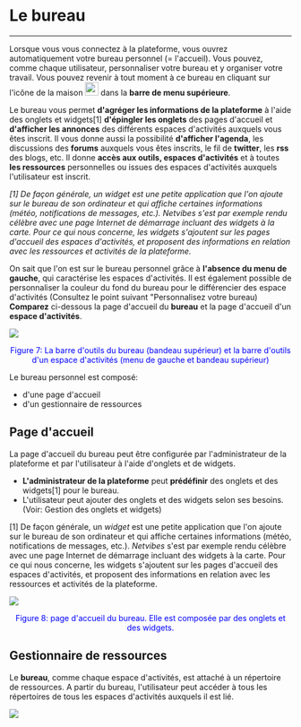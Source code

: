 
# Le bureau
---
Lorsque vous vous connectez à la plateforme, vous ouvrez automatiquement votre bureau personnel (= l'accueil). Vous pouvez, comme chaque utilisateur, personnaliser votre bureau et y organiser votre travail. Vous pouvez revenir à tout moment à ce bureau en cliquant sur l'icône de la  maison <img style="max-width: 100%" src="http://www.claroline.net/uploads/custom/images/1401.png" width="24" height="24"> dans la **barre de menu supérieure**.

Le bureau vous permet **d'agréger les informations de la plateforme** à l'aide des onglets et widgets[1] **d'épingler les onglets** des pages d'accueil et **d'afficher les annonces** des différents espaces d'activités auxquels vous êtes inscrit. Il vous donne aussi la possibilité **d'afficher l'agenda**, les discussions des **forums** auxquels vous êtes inscrits, le fil de **twitter**, les **rss** des blogs, etc.
Il donne **accès aux outils, espaces d'activités** et à toutes **les ressources** personnelles ou issues des espaces d'activités auxquels l'utilisateur est inscrit.

*[1] De façon générale, un widget est une petite application que l'on ajoute sur le bureau de son ordinateur et qui affiche certaines informations (météo, notifications de messages, etc.). Netvibes s'est par exemple rendu célèbre avec une page Internet de démarrage incluant des widgets à la carte.
Pour ce qui nous concerne, les widgets s'ajoutent sur les pages d'accueil des espaces d'activités, et proposent des informations en relation avec les ressources et activités de la plateforme.*

On sait que l'on est sur le bureau personnel grâce à **l'absence du menu de gauche**, qui caractérise les espaces d'activités.
Il est également possible de personnaliser la couleur du fond du bureau pour le différencier des espace d'activités (Consultez le point suivant "Personnalisez votre bureau)
**Comparez** ci-dessous la page d'accueil du **bureau** et la page d'accueil d'un **espace d'activités**.

![](http://www.claroline.net/uploads/custom/images/1779.png)
<p style="text-align: center; color: blue">Figure 7: La barre d'outils du bureau (bandeau supérieur) et la barre d'outils d'un espace d'activités (menu de gauche et bandeau supérieur)</p>

Le bureau personnel est composé:

* d'une page d'accueil
* d'un gestionnaire de ressources

## Page d'accueil


La page d'accueil du bureau peut être configurée par l'administrateur de la plateforme et par l'utilisateur à l'aide d'onglets et de widgets.
* **L'administrateur de la plateforme** peut **prédéfinir** des onglets et des widgets[1] pour le bureau.
* L'utilisateur peut ajouter des onglets et des widgets selon ses besoins. (Voir: Gestion des onglets et widgets)


[1] De façon générale, un *widget* est une petite application que l'on ajoute sur le bureau de son ordinateur et qui affiche certaines informations (météo, notifications de messages, etc.). *Netvibes* s'est par exemple rendu célèbre avec une page Internet de démarrage incluant des widgets à la carte.
Pour ce qui nous concerne, les widgets s'ajoutent sur les pages d'accueil des espaces d'activités, et proposent des informations en relation avec les ressources et activités de la plateforme.

![](http://www.claroline.net/uploads/custom/images/1780.png)

<p style="text-align: center; color: blue">Figure 8: page d'accueil du bureau. Elle est composée par des onglets et des widgets.</p>


## Gestionnaire de ressources


Le **bureau**, comme chaque espace d'activités, est attaché à un répertoire de ressources. A partir du bureau, l'utilisateur peut accéder à tous les répertoires de tous les espaces d'activités auxquels il est lié.

![](http://www.claroline.net/uploads/custom/images/1781.png)


